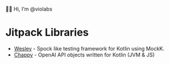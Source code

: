 👋😃 Hi, I’m @violabs

# Jitpack Libraries

* <a href="https://jitpack.io/p/violabs/wesley" target="_blank">Wesley</a> - Spock like testing framework for Kotlin using MockK.
* <a href="https://jitpack.io/p/violabs/chappy" target="_blank">Chappy</a> - OpenAI API objects written for Kotlin (JVM & JS)
